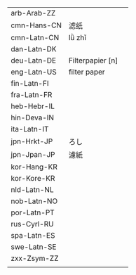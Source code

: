 | | | |
|-|-|-|
| arb-Arab-ZZ |  |  |
| cmn-Hans-CN | 滤纸 |  |
| cmn-Latn-CN | lǜ zhǐ |  |
| dan-Latn-DK |  |  |
| deu-Latn-DE | Filterpapier [n] |  |
| eng-Latn-US | filter paper |  |
| fin-Latn-FI |  |  |
| fra-Latn-FR |  |  |
| heb-Hebr-IL |  |  |
| hin-Deva-IN |  |  |
| ita-Latn-IT |  |  |
| jpn-Hrkt-JP | ろし |  |
| jpn-Jpan-JP | 濾紙 |  |
| kor-Hang-KR |  |  |
| kor-Kore-KR |  |  |
| nld-Latn-NL |  |  |
| nob-Latn-NO |  |  |
| por-Latn-PT |  |  |
| rus-Cyrl-RU |  |  |
| spa-Latn-ES |  |  |
| swe-Latn-SE |  |  |
| zxx-Zsym-ZZ |  |  |
|  |  |  |
